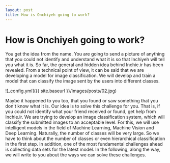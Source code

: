 ```yaml
---
layout: post
title: How is Onchiyeh going to work?
---
```


# How is Onchiyeh going to work?
You get the idea from the name. You are going to send a picture of anything that you could not identify and understand what it is so that Inchiyeh will tell you what it is. So far, the general and hidden idea behind Inchie.ir has been revealed. From a technical point of view, it can be said that we are developing a model for image classification. We will develop and train a model that can classify the image sent by the users into different classes.

![_config.yml]({{ site.baseurl }}/images/posts/02.jpg)

Maybe it happened to you too, that you found or saw something that you don't know what it is. Our idea is to solve this challenge for you. That is, if you could not identify what your friend received or found, get help from Inchie.ir. We are trying to develop an image classification system, which will classify the submitted images to an acceptable level. For this, we will use intelligent models in the field of Machine Learning, Machine Vision and Deep Learning. Naturally, the number of classes will be very large. So we have to think about the number of classes or even hierarchical classification in the first step. In addition, one of the most fundamental challenges ahead is collecting data sets for the latest model. In the following, along the way, we will write to you about the ways we can solve these challenges.